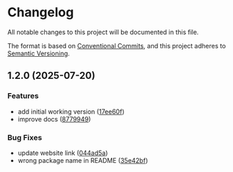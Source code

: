 # Changelog

All notable changes to this project will be documented in this file.

The format is based on [Conventional Commits](https://www.conventionalcommits.org/en/v1.0.0/),
and this project adheres to [Semantic Versioning](https://semver.org/spec/v2.0.0.html).

## 1.2.0 (2025-07-20)

### Features

* add initial working version ([17ee60f](https://github.com/amabeth/repeating-wheel-picker/commit/17ee60fb66d2b89d70628538a744d1b8a6cf701c))
* improve docs ([8779949](https://github.com/amabeth/repeating-wheel-picker/commit/8779949d81caa2ce06cd5b222bb1ab3042a27565))

### Bug Fixes

* update website link ([044ad5a](https://github.com/amabeth/repeating-wheel-picker/commit/044ad5afee2880cba1fb2876c42268b5d2d1432e))
* wrong package name in README ([35e42bf](https://github.com/amabeth/repeating-wheel-picker/commit/35e42bfa92eb411911123a2e7adc7cef59b64ea7))
